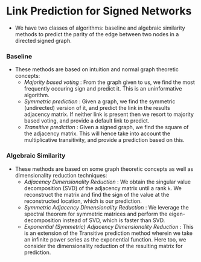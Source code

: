 # Link Prediction for Signed Networks

+ We have two classes of algorithms: baseline and algebraic similarity methods to predict the parity of the edge between two nodes in a directed signed graph.

### Baseline
+ These methods are based on intuition and normal graph theoretic concepts:
  + *Majority based voting* : From the graph given to us, we find the most frequently occuring sign and predict it. This is an uninformative algorithm.
  + *Symmetric prediction* : Given a graph, we find the symmetric (undirected) version of it, and predict the link in the results adjacency matrix. If neither link is present then we resort to majority based voting, and provide a default link to predict.
  + *Transitive prediction* : Given a signed graph, we find the square of the adjacency matrix. This will hence take into account the multiplicative transitivity, and provide a prediction based on this.

### Algebraic Similarity
+ These methods are based on some graph theoretic concepts as well as dimensionality reduction techniques:
  + *Adjacency Dimensionality Reduction* : We obtain the singular value decomposition (SVD) of the adjacency matrix until a rank `k`. We reconstruct the matrix and find the sign of the value at the reconstructed location, which is our prediction.
  + *Symmetric Adjacency Dimensionality Reduction* : We leverage the spectral theorem for symmetric matrices and perform the eigen-decomposition instead of SVD, which is faster than SVD.
  + *Exponential (Symmetric) Adjacency Dimensionality Reduction* : This is an extension of the Transitive prediction method wherein we take an infinite power series as the exponential function. Here too, we consider the dimensionality reduction of the resulting matrix for prediction.
